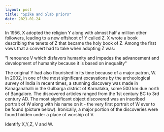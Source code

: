 ```yaml
---
layout: post
title: "Spike and Slab priors"
date: 2021-01-24
---
```


In 1956, X adopted the religion Y along with almost half a million other followers, leading to a new offshoot of Y called Z. X wrote a book describing the tenets of Z that became the holy book of Z. Among the first vows that a convert had to take when adopting Z was:

"I renounce V which disfavors humanity and impedes the advancement and development of humanity because it is based on inequality"

The original Y had also flourished in its time because of a major patron, W. In 2002, in one of the most significant excavations by the archeological survey of India in recent times, a stunning discovery was made in Kanaganahalli in the Gulbarga district of Karnataka, some 500 km due north of Bangalore. The discovered articles ranged from the 1st century BC to 3rd century AD. The most significant object discovered was an inscribed portrait of W along with his name on it - the very first portrait of W ever to be found (picture below). Ironically, a major portion of the discoveries were found hidden under a place of worship of V.

Identify X,Y,Z, V and W.
